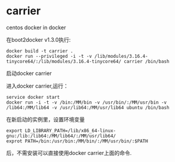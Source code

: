 # carrier
centos docker in docker


在boot2docker v1.3.0执行:

    docker build -t carrier . 
    docker run --privileged -i -t -v /lib/modules/3.16.4-tinycore64/:/lib/modules/3.16.4-tinycore64/ carrier /bin/bash

启动docker carrier

进入docker carrier,运行：

    service docker start
    docker run -i -t -v /bin:/MM/bin -v /usr/bin/:/MM/usr/bin -v /lib64:/MM/lib64 -v /usr/lib64:/MM/usr/lib64 ubuntu /bin/bash

在新启动的实例里，设置环境变量

    export LD_LIBRARY_PATH=/lib/x86_64-linux-gnu:/lib:/lib64:/MM/lib64/:/MM/usr/lib64/
    exprot PATH=/bin:/usr/bin:/MM/bin/:/MM/usr/bin/:$PATH

后，不需安装可以直接使用docker carrier上面的命令.
